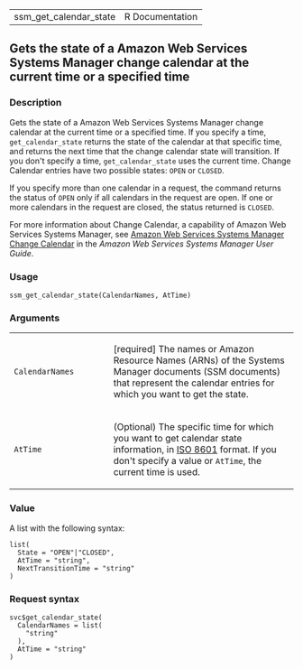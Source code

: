 <table style="width: 100%;">
<tbody>
<tr class="odd">
<td>ssm_get_calendar_state</td>
<td style="text-align: right;">R Documentation</td>
</tr>
</tbody>
</table>

## Gets the state of a Amazon Web Services Systems Manager change calendar at the current time or a specified time

### Description

Gets the state of a Amazon Web Services Systems Manager change calendar
at the current time or a specified time. If you specify a time,
`get_calendar_state` returns the state of the calendar at that specific
time, and returns the next time that the change calendar state will
transition. If you don't specify a time, `get_calendar_state` uses the
current time. Change Calendar entries have two possible states: `OPEN`
or `CLOSED`.

If you specify more than one calendar in a request, the command returns
the status of `OPEN` only if all calendars in the request are open. If
one or more calendars in the request are closed, the status returned is
`CLOSED`.

For more information about Change Calendar, a capability of Amazon Web
Services Systems Manager, see [Amazon Web Services Systems Manager
Change
Calendar](https://docs.aws.amazon.com/systems-manager/latest/userguide/systems-manager-change-calendar.html)
in the *Amazon Web Services Systems Manager User Guide*.

### Usage

    ssm_get_calendar_state(CalendarNames, AtTime)

### Arguments

<table>
<colgroup>
<col style="width: 35%" />
<col style="width: 65%" />
</colgroup>
<tbody>
<tr class="odd">
<td><code
id="ssm_get_calendar_state_:_CalendarNames">CalendarNames</code></td>
<td><p>[required] The names or Amazon Resource Names (ARNs) of the
Systems Manager documents (SSM documents) that represent the calendar
entries for which you want to get the state.</p></td>
</tr>
<tr class="even">
<td><code id="ssm_get_calendar_state_:_AtTime">AtTime</code></td>
<td><p>(Optional) The specific time for which you want to get calendar
state information, in <a
href="https://en.wikipedia.org/wiki/ISO_8601">ISO 8601</a> format. If
you don't specify a value or <code>AtTime</code>, the current time is
used.</p></td>
</tr>
</tbody>
</table>

### Value

A list with the following syntax:

    list(
      State = "OPEN"|"CLOSED",
      AtTime = "string",
      NextTransitionTime = "string"
    )

### Request syntax

    svc$get_calendar_state(
      CalendarNames = list(
        "string"
      ),
      AtTime = "string"
    )

